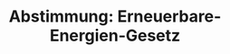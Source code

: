 ---
abstimmung:
  abstimmung: 1
  bundestagssitzung: 202
  legislaturperiode: 19
categories:
- Todo
data:
- title: Abstimmungsergebnis 20201217_1-data.pdf
  url: /res/2021-btw/abstimmungsergebnisse/20201217_1-data.pdf
- title: Abstimmungsergebnis 20201217_1_xls-data.xlsx
  url: /res/2021-btw/abstimmungsergebnisse/20201217_1_xls-data.xlsx
- title: Abstimmungsergebnis 20201217_1_xls-data.csv
  url: /res/2021-btw/abstimmungsergebnisse/csv/20201217_1_xls-data.csv
ergebnis:
  afd:
    enthaltung: 0
    gesamt: 88
    ja: 0
    nein: 68
    nichtabgegeben: 20
    ungueltig: 0
  bü90/gr:
    enthaltung: 0
    gesamt: 67
    ja: 0
    nein: 63
    nichtabgegeben: 4
    ungueltig: 0
  cdu/csu:
    enthaltung: 0
    gesamt: 246
    ja: 226
    nein: 1
    nichtabgegeben: 19
    ungueltig: 0
  die linke.:
    enthaltung: 0
    gesamt: 69
    ja: 0
    nein: 49
    nichtabgegeben: 20
    ungueltig: 0
  fdp:
    enthaltung: 1
    gesamt: 80
    ja: 0
    nein: 77
    nichtabgegeben: 2
    ungueltig: 0
  file: 20201217_1_xls-data.xlsx
  fraktionslos:
    enthaltung: 0
    gesamt: 7
    ja: 0
    nein: 2
    nichtabgegeben: 5
    ungueltig: 0
  spd:
    enthaltung: 0
    gesamt: 152
    ja: 131
    nein: 0
    nichtabgegeben: 21
    ungueltig: 0
layout: abstimmung
links:
- title: Link zu bundestag.de
  url: https://www.bundestag.de/parlament/plenum/abstimmung/abstimmung?id=708
preview: 'Deutscher Bundestag


  202. Sitzung des Deutschen Bundestages

  am Donnerstag, 17. Dezember 2020


  Endgültiges Ergebnis der Namentlichen Abstimmung Nr. 1


  Gesetzentwurf der Bundesregierung

  Entwurf eines Gesetzes zur Änderung des Erneuerbaren-Energien-Gesetzes und weiterer

  energierechtlicher Vorschriften

  Drs. 19/23482, 19/24234, 19/25302 und 19/25326'
tags:
- Todo
title: 'Abstimmung: Erneuerbare-Energien-Gesetz'
---